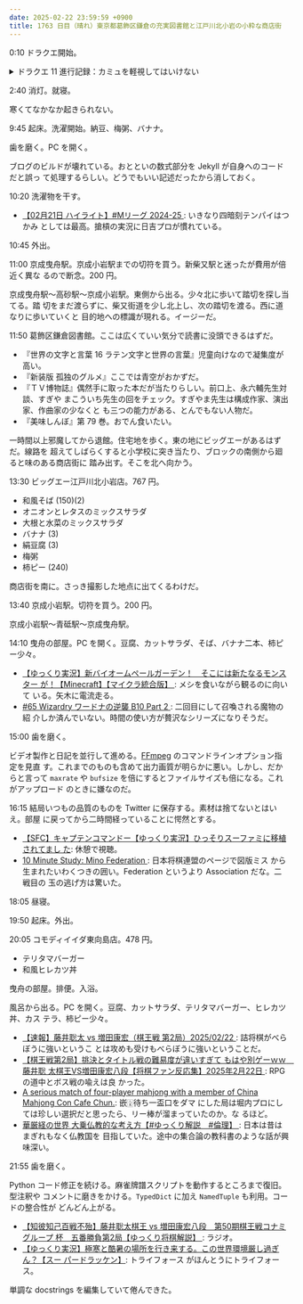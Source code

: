```yaml
---
date: 2025-02-22 23:59:59 +0900
title: 1763 日目（晴れ）東京都葛飾区鎌倉の充実図書館と江戸川北小岩の小粋な商店街
---
```


0:10 ドラクエ開始。

<details><summary>ドラクエ 11 進行記録：カミュを軽視してはいけない</summary>
<p>始祖の森でまもりのたねを少し稼ぎ、天馬の塔でカミュ、シルビア、ロウの HP を 850 と 800 間近にそれぞれ上げる。</p>

<p>裏ボス戦を三セット。HP 上げは意味があるかもしれない。カミュが 22 で耐えた場面があった。
今回の発見は、グレイグのアルテマシールドが敵の呪文の暴発にも効くということだ。完全防護だ。</p>

<p>前回からカミュの打撃が妙に強いと思ったら、ちからの値だけでなく、両手それぞれの攻撃力が等しいからだ。
主人公とグレイグとはその点が決定的に異なる。ということで名もなき島へ。</p>
</details>

2:40 消灯。就寝。

寒くてなかなか起きられない。

9:45 起床。洗濯開始。納豆、梅粥、バナナ。

歯を磨く。PC を開く。

ブログのビルドが壊れている。おとといの数式部分を Jekyll が自身へのコードだと誤っ
て処理するらしい。どうでもいい記述だったから消しておく。

10:20 洗濯物を干す。

* [【02月21日 ハイライト】#Mリーグ 2024-25
  ](https://www.youtube.com/watch?v=YDRtXXTHh-U): いきなり四暗刻テンパイはつかみ
  としては最高。搶槓の実況に日吉プロが慣れている。

10:45 外出。

11:00 京成曳舟駅。京成小岩駅までの切符を買う。新柴又駅と迷ったが費用が倍近く異な
るので断念。200 円。

京成曳舟駅～高砂駅～京成小岩駅。東側から出る。少々北に歩いて踏切を探し当てる。踏
切をまだ渡らずに、柴又街道を少し北上し、次の踏切を渡る。西に道なりに歩いていくと
目的地への標識が現れる。イージーだ。

<blockquote class="twitter-tweet"
  data-conversation="none"
  data-media-max-width="480" data-theme="dark" data-align="center">
<a href="https://twitter.com/showa_yojyo/status/1893199808862523630"></a>
</blockquote>

11:50 葛飾区鎌倉図書館。ここは広くていい気分で読書に没頭できるはずだ。

* 『世界の文字と言葉 16 ラテン文字と世界の言葉』児童向けなので凝集度が高い。
* 『新装版 孤独のグルメ』ここでは青空がおかずだ。
* 『ＴＶ博物誌』偶然手に取った本だが当たりらしい。前口上、永六輔先生対談、すぎや
  まこういち先生の回をチェック。すぎやま先生は構成作家、演出家、作曲家の少なくと
  も三つの能力がある、とんでもない人物だ。
* 『美味しんぼ』第 79 巻。おでん食いたい。

一時間以上邪魔してから退館。住宅地を歩く。東の地にビッグエーがあるはずだ。線路を
超えてしばらくすると小学校に突き当たり、ブロックの南側から廻ると味のある商店街に
踏み出す。そこを北へ向かう。

13:30 ビッグエー江戸川北小岩店。767 円。

* 和風そば (150)(2)
* オニオンとレタスのミックスサラダ
* 大根と水菜のミックスサラダ
* バナナ (3)
* 絹豆腐 (3)
* 梅粥
* 柿ピー (240)

商店街を南に。さっき撮影した地点に出てくるわけだ。

13:40 京成小岩駅。切符を買う。200 円。

京成小岩駅～青砥駅～京成曳舟駅。

14:10 曳舟の部屋。PC を開く。豆腐、カットサラダ、そば、バナナ二本、柿ピー少々。

* [【ゆっくり実況】新バイオームペールガーデン！　そこには新たなるモンスター
  が！【Minecraft】【マイクラ統合版】
  ](https://www.youtube.com/watch?v=JqYCuuUOHTU): メシを食いながら観るのに向いて
  いる。矢木に電流走る。
* [#65 Wizardry ワードナの逆襲 B10 Part 2
  ](https://www.youtube.com/watch?v=Jz9qI25pRic): 二回目にして召喚される魔物の紹
  介しか済んでいない。時間の使い方が贅沢なシリーズになりそうだ。

15:00 歯を磨く。

ビデオ製作と日記を並行して進める。[FFmpeg] のコマンドラインオプション指定を見直
す。これまでのものも含めて出力画質が明らかに悪い。しかし、だからと言って
`maxrate` や `bufsize` を倍にするとファイルサイズも倍になる。これがアップロード
のときに嫌なのだ。

16:15 結局いつもの品質のものを Twitter に保存する。素材は捨てないとはいえ。部屋
に戻ってから二時間経っていることに愕然とする。

* [【SFC】キャプテンコマンドー【ゆっくり実況】ひっそりスーファミに移植されてまし
  た](https://www.youtube.com/watch?v=SX32zY6ufS0): 休憩で視聴。
* [10 Minute Study: Mino Federation
  ](https://www.youtube.com/watch?v=u_Vi5ANOmQ0): 日本将棋連盟のページで図版ミス
  から生まれたいわくつきの囲い。Federation というより Association だな。二戦目の
  玉の逃げ方は驚いた。

18:05 昼寝。

19:50 起床。外出。

20:05 コモディイイダ東向島店。478 円。

* テリタマバーガー
* 和風ヒレカツ丼

曳舟の部屋。排便。入浴。

風呂から出る。PC を開く。豆腐、カットサラダ、テリタマバーガー、ヒレカツ丼、カス
テラ、柿ピー少々。

* [【速報】藤井聡太 vs 増田康宏（棋王戦 第2局）2025/02/22
  ](https://www.youtube.com/watch?v=nr2uZd2mrbQ): 詰将棋がべらぼうに強いというこ
  とは攻めも受けもべらぼうに強いということだ。
* [【棋王戦第2局】挑決とタイトル戦の難易度が違いすぎて もはや別ゲーｗｗ　藤井聡
  太棋王VS増田康宏八段【将棋ファン反応集】2025年2月22日
  ](https://www.youtube.com/watch?v=9GxbdYbrNyU): RPG の道中とボス戦の喩えは良
  かった。
* [A serious match of four-player mahjong with a member of China Mahjong Con
  Cafe Chun.](https://www.youtube.com/watch?v=fz94eBzHkLY): 嵌🀎待ち一盃口をダマ
  にした局は堀内プロにしては珍しい選択だと思ったら、リー棒が溜まっていたのか。な
  るほど。
* [華厳経の世界 大乗仏教的な考え方【#ゆっくり解説　#倫理】
  ](https://www.youtube.com/watch?v=fYzTOz3Elws): 日本は昔はまぎれもなく仏教国を
  目指していた。途中の集合論の教科書のような話が興味深い。

21:55 歯を磨く。

Python コード修正を続ける。麻雀牌譜スクリプトを動作するところまで復旧。型注釈や
コメントに磨きをかける。`TypedDict` に加え `NamedTuple` も利用。コードの整合性が
どんどん上がる。

* [【知彼知己百戦不殆】藤井聡太棋王 vs 増田康宏八段　第50期棋王戦コナミグループ
  杯　五番勝負第2局【ゆっくり将棋解説】
  ](https://www.youtube.com/watch?v=mV-VtzGAMmE): ラジオ。
* [【ゆっくり実況】極寒と酷暑の場所を行き来する。この世界環境厳し過ぎん？【スー
  パードラッケン】](https://www.youtube.com/watch?v=ic4LBJu9uHQ): トライフォース
  がほんとうにトライフォース。

単調な docstrings を編集していて倦んできた。

[FFmpeg]: <https://ffmpeg.org/ffmpeg.html>
